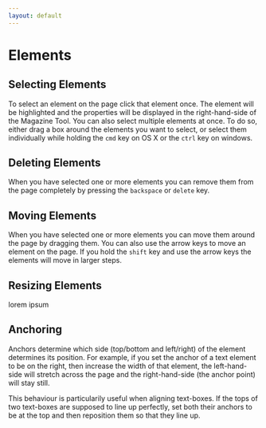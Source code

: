 ```yaml
---
layout: default
---
```


# Elements
<!-- [[TOC]] -->

## Selecting Elements

To select an element on the page click that element once. The element will be highlighted and the properties will be displayed in the right-hand-side of the Magazine Tool. You can also select multiple elements at once. To do so, either drag a box around the elements you want to select, or select them individually while holding the `cmd` key on OS X or the `ctrl` key on windows.

## Deleting Elements

When you have selected one or more elements you can remove them from the page completely by pressing the `backspace` or `delete` key.

## Moving Elements

When you have selected one or more elements you can move them around the page by dragging them. You can also use the arrow keys to move an element on the page. If you hold the `shift` key and use the arrow keys the elements will move in larger steps.

## Resizing Elements

lorem ipsum

## Anchoring

Anchors determine which side (top/bottom and left/right) of the element determines its position. For example, if you set the anchor of a text element to be on the right, then increase the width of that element, the left-hand-side will stretch across the page and the right-hand-side (the anchor point) will stay still.

This behaviour is particularily useful when aligning text-boxes. If the tops of two text-boxes are supposed to line up perfectly, set both their anchors to be at the top and then reposition them so that they line up.
